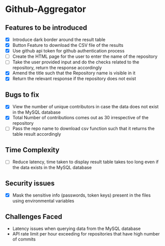 # Github-Aggregator

## Features to be introduced

- [x] Introduce dark border around the result table
- [x] Button Feature to download the CSV file of the results
- [x] Use github api token for github authentication process
- [ ] Create the HTML page for the user to enter the name of the repository
- [ ] Take the user provided input and do the checks related to the repository, return the response accordingly
- [x] Amend the title such that the Repository name is visible in it
- [x] Return the relevant response if the repository does not exist

## Bugs to fix

- [x] View the number of unique contributors in case the data does not exist in the MySQL database
- [x] Total Number of contributions comes out as 30 irrespective of the repository
- [ ] Pass the repo name to download csv function such that it returns the table result accordingly

## Time Complexity

- [ ] Reduce latency, time taken to display result table takes too long even if the data exists in the MySQL database

## Security issues

- [x] Mask the sensitive info (passwords, token keys) present in the files using environmental variables

## Challenges Faced

* Latency issues when querying data from the MySQL database
* API rate limit per hour exceeding for repositories that have high number of commits
